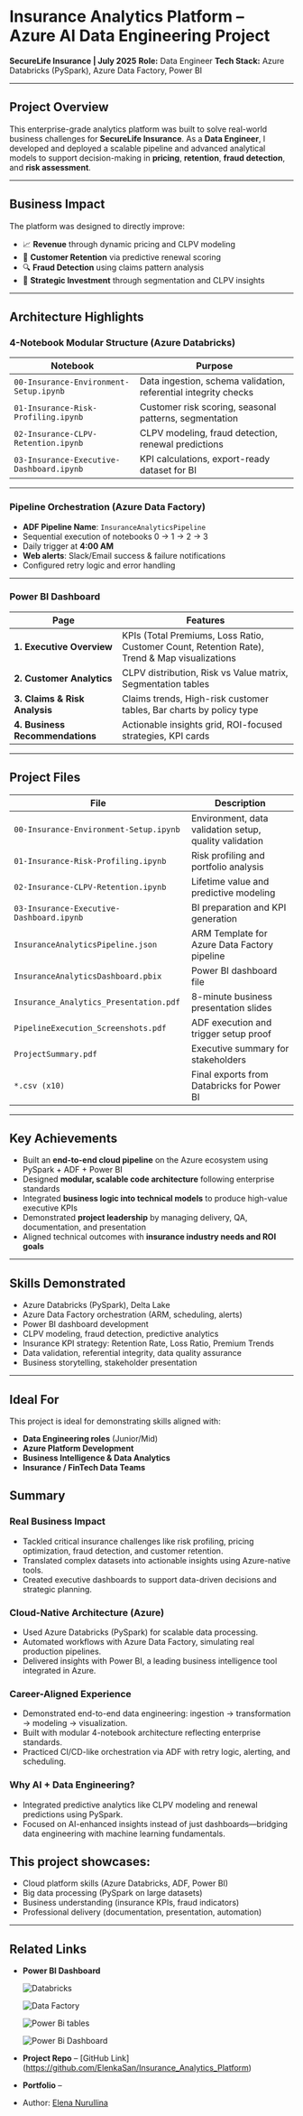 # Insurance Analytics Platform – Azure AI Data Engineering Project

**SecureLife Insurance | July 2025**
**Role:** Data Engineer
**Tech Stack:** Azure Databricks (PySpark), Azure Data Factory, Power BI

---

## Project Overview

This enterprise-grade analytics platform was built to solve real-world business challenges for **SecureLife Insurance**. As a **Data Engineer**, I developed and deployed a scalable pipeline and advanced analytical models to support decision-making in **pricing**, **retention**, **fraud detection**, and **risk assessment**.

---

## Business Impact

The platform was designed to directly improve:

* 📈 **Revenue** through dynamic pricing and CLPV modeling
* 🤝 **Customer Retention** via predictive renewal scoring
* 🔍 **Fraud Detection** using claims pattern analysis
* 🎯 **Strategic Investment** through segmentation and CLPV insights

---

## Architecture Highlights

### 4-Notebook Modular Structure (Azure Databricks)

| Notebook                                 | Purpose                                                         |
| ---------------------------------------- | --------------------------------------------------------------- |
| `00-Insurance-Environment-Setup.ipynb`   | Data ingestion, schema validation, referential integrity checks |
| `01-Insurance-Risk-Profiling.ipynb`      | Customer risk scoring, seasonal patterns, segmentation          |
| `02-Insurance-CLPV-Retention.ipynb`      | CLPV modeling, fraud detection, renewal predictions             |
| `03-Insurance-Executive-Dashboard.ipynb` | KPI calculations, export-ready dataset for BI                   |

---

### Pipeline Orchestration (Azure Data Factory)

* **ADF Pipeline Name**: `InsuranceAnalyticsPipeline`
* Sequential execution of notebooks 0 → 1 → 2 → 3
* Daily trigger at **4:00 AM**
* **Web alerts**: Slack/Email success & failure notifications
* Configured retry logic and error handling

---

### Power BI Dashboard

| Page                            | Features                                                                                      |
| ------------------------------- | --------------------------------------------------------------------------------------------- |
| **1. Executive Overview**       | KPIs (Total Premiums, Loss Ratio, Customer Count, Retention Rate), Trend & Map visualizations |
| **2. Customer Analytics**       | CLPV distribution, Risk vs Value matrix, Segmentation tables                                  |
| **3. Claims & Risk Analysis**   | Claims trends, High-risk customer tables, Bar charts by policy type                           |
| **4. Business Recommendations** | Actionable insights grid, ROI-focused strategies, KPI cards                                   |

---

## Project Files

| File                                     | Description                                             |
| ---------------------------------------- | ------------------------------------------------------- |
| `00-Insurance-Environment-Setup.ipynb`   | Environment, data validation setup, quality validation  |
| `01-Insurance-Risk-Profiling.ipynb`      | Risk profiling and portfolio analysis                   |
| `02-Insurance-CLPV-Retention.ipynb`      | Lifetime value and predictive modeling                  |
| `03-Insurance-Executive-Dashboard.ipynb` | BI preparation and KPI generation                       |
| `InsuranceAnalyticsPipeline.json`        | ARM Template for Azure Data Factory pipeline            |
| `InsuranceAnalyticsDashboard.pbix`       | Power BI dashboard file                                 |
| `Insurance_Analytics_Presentation.pdf`   | 8-minute business presentation slides                   |
| `PipelineExecution_Screenshots.pdf`      | ADF execution and trigger setup proof                   |
| `ProjectSummary.pdf`                     | Executive summary for stakeholders                      |
| `*.csv (x10)`                            | Final exports from Databricks for Power BI              |

---

## Key Achievements

* Built an **end-to-end cloud pipeline** on the Azure ecosystem using PySpark + ADF + Power BI
* Designed **modular, scalable code architecture** following enterprise standards
* Integrated **business logic into technical models** to produce high-value executive KPIs
* Demonstrated **project leadership** by managing delivery, QA, documentation, and presentation
* Aligned technical outcomes with **insurance industry needs and ROI goals**

---

## Skills Demonstrated

* Azure Databricks (PySpark), Delta Lake
* Azure Data Factory orchestration (ARM, scheduling, alerts)
* Power BI dashboard development
* CLPV modeling, fraud detection, predictive analytics
* Insurance KPI strategy: Retention Rate, Loss Ratio, Premium Trends
* Data validation, referential integrity, data quality assurance
* Business storytelling, stakeholder presentation

---

## Ideal For

This project is ideal for demonstrating skills aligned with:

* **Data Engineering roles** (Junior/Mid)
* **Azure Platform Development**
* **Business Intelligence & Data Analytics**
* **Insurance / FinTech Data Teams**

## Summary

### Real Business Impact

  - Tackled critical insurance challenges like risk profiling, pricing optimization, fraud detection, and customer retention.
  - Translated complex datasets into actionable insights using Azure-native tools.
  - Created executive dashboards to support data-driven decisions and strategic planning.

### Cloud-Native Architecture (Azure)
  
  - Used Azure Databricks (PySpark) for scalable data processing.
  - Automated workflows with Azure Data Factory, simulating real production pipelines.
  - Delivered insights with Power BI, a leading business intelligence tool integrated in Azure.

### Career-Aligned Experience

  - Demonstrated end-to-end data engineering: ingestion → transformation → modeling → visualization.
  - Built with modular 4-notebook architecture reflecting enterprise standards.
  - Practiced CI/CD-like orchestration via ADF with retry logic, alerting, and scheduling.

### Why AI + Data Engineering?

  - Integrated predictive analytics like CLPV modeling and renewal predictions using PySpark.
  - Focused on AI-enhanced insights instead of just dashboards—bridging data engineering with machine learning fundamentals.

## This project showcases:

  - Cloud platform skills (Azure Databricks, ADF, Power BI)
  - Big data processing (PySpark on large datasets)
  - Business understanding (insurance KPIs, fraud indicators)
  - Professional delivery (documentation, presentation, automation)

---

## Related Links

* **Power BI Dashboard**
  
  ![Databricks](03-Insurance-Executive-Dashboard-complete.png)

  ![Data Factory](<DataFactory Web Activity complete.png>)

  ![Power Bi tables](<PowerBi added 5 more tables from 5 exports csv + date table.png>)

  ![Power Bi Dashboard](< PowerBi Page 3.Claims and Risk Analysis.png>)

* **Project Repo** – \[GitHub Link](https://github.com/ElenkaSan/Insurance_Analytics_Platform)
* **Portfolio** – []()
* Author: [Elena Nurullina](https://github.com/ElenkaSan)

